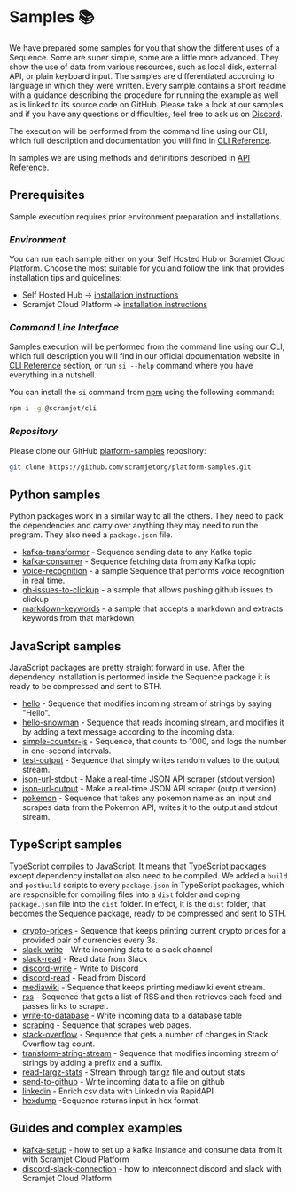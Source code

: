 # Samples 📚

We have prepared some samples for you that show the different uses of a Sequence. Some are super simple, some are a little more advanced. They show the use of data from various resources, such as local disk, external API, or plain keyboard input.  The samples are differentiated according to language in which they were written. Every sample contains a short readme with a guidance describing the procedure for running the example as well as is linked to its source code on GitHub. Please take a look at our samples and if you have any questions or difficulties, feel free to ask us on [Discord](https://bit.ly/discordwww).

The execution will be performed from the command line using our CLI, which full description and documentation you will find in [CLI Reference](./cli-reference).

In samples we are using methods and definitions described in [API Reference](./api-reference).

## Prerequisites

Sample execution requires prior environment preparation and installations.

### *Environment*

You can run each sample either on your Self Hosted Hub or Scramjet Cloud Platform. Choose the most suitable for you and follow the link that provides installation tips and guidelines:

- Self Hosted Hub → [installation instructions](https://docs.scramjet.org/platform/self-hosted-installation)
- Scramjet Cloud Platform → [installation instructions](https://docs.scramjet.org/platform/quick-start)

### *Command Line Interface*

Samples execution will be performed from the command line using our CLI, which full description you will find in our official documentation website in [CLI Reference](https://docs.scramjet.org/platform/cli-reference) section, or run `si --help` command where you have everything in a nutshell.

You can install the `si` command from [npm](https://docs.npmjs.com/downloading-and-installing-node-js-and-npm) using the following command:

```bash
npm i -g @scramjet/cli
```

### *Repository*

Please clone our GitHub [platform-samples](https://github.com/scramjetorg/platform-samples) repository:

```bash
git clone https://github.com/scramjetorg/platform-samples.git
```

## Python samples

Python packages work in a similar way to all the others. They need to pack the dependencies and carry over anything they may need to run the program. They also need a `package.json` file.

- [kafka-transformer](python/kafka-transformer/) - Sequence sending data to any Kafka topic
- [kafka-consumer](python/kafka-consumer/) - Sequence fetching data from any Kafka topic
- [voice-recognition](python/voice-recognition) - a sample Sequence that performs voice recognition in real time.
- [gh-issues-to-clickup](python/gh-issues-to-clickup) - a sample that allows pushing github issues to clickup
- [markdown-keywords](python/markdown-keywords) - a sample that accepts a markdown and extracts keywords from that markdown

## JavaScript samples

JavaScript packages are pretty straight forward in use. After the dependency installation is performed inside the Sequence package it is ready to be compressed and sent to STH.

- [hello](javascript/hello) - Sequence that modifies incoming stream of strings by saying "Hello".
- [hello-snowman](javascript/hello-snowman) - Sequence that reads incoming stream, and modifies it by adding a text message according to the incoming data.
- [simple-counter-js](javascript/simple-counter-js) - Sequence, that counts to 1000, and logs the number in one-second intervals.
- [test-output](javascript/test-output) - Sequence that simply writes random values to the output stream.
- [json-url-stdout](javascript/json-url-stdout/) - Make a real-time JSON API scraper (stdout version)
- [json-url-output](javascript/json-url-output/) - Make a real-time JSON API scraper (output version)
- [pokemon](javascript/pokemon/) - Sequence that takes any pokemon name as an input and scrapes data from the Pokemon API, writes it to the output and stdout stream.

## TypeScript samples

TypeScript compiles to JavaScript. It means that TypeScript packages except dependency installation also need to be compiled. We added a `build` and `postbuild` scripts to every `package.json` in TypeScript packages, which are responsible for compiling files into a `dist` folder and coping `package.json` file into the `dist` folder. In effect, it is the `dist` folder, that becomes the Sequence package, ready to be compressed and sent to STH.

- [crypto-prices](typescript/crypto-prices) - Sequence that keeps printing current crypto prices for a provided pair of currencies every 3s.
- [slack-write](typescript/slack-write/) - Write incoming data to a slack channel
- [slack-read](typescript/slack-read/) - Read data from Slack
- [discord-write](typescript/discord-write/) - Write to Discord
- [discord-read](typescript/discord-read/) - Read from Discord
- [mediawiki](typescript/mediawiki) - Sequence that keeps printing mediawiki event stream.
- [rss](typescript/rss) - Sequence that gets a list of RSS and then retrieves each feed and passes links to scraper.
- [write-to-database](typescript/write-to-database/) - Write incoming data to a database table
- [scraping](typescript/scraping) - Sequence that scrapes web pages.
- [stack-overflow](typescript/stack-overflow) - Sequence that gets a number of changes in Stack Overflow tag count.
- [transform-string-stream](typescript/transform-string-stream) - Sequence that modifies incoming stream of strings by adding a prefix and a suffix.
- [read-targz-stats](typescript/read-targz-stats/) - Stream through tar.gz file and output stats
- [send-to-github](typescript/send-to-github/) - Write incoming data to a file on github
- [linkedin](typescript/linkedin/) - Enrich csv data with Linkedin via RapidAPI
- [hexdump](typescript/hexdump/) -Sequence returns input in hex format.

## Guides and complex examples

- [kafka-setup](guides/kafka-setup/) - how to set up a kafka instance and consume data from it with Scramjet Cloud Platform
- [discord-slack-connection](guides/discord-slack-connection/) - how to interconnect discord and slack with Scramjet Cloud Platform
